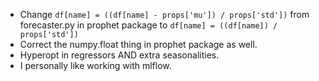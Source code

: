 - Change `df[name] = ((df[name] - props['mu']) / props['std'])` from forecaster.py in prophet package to `df[name] = ((df[name]) / props['std'])`
- Correct the numpy.float thing in prophet package as well.
- Hyperopt in regressors AND extra seasonalities.
- I personally like working with mlflow. 